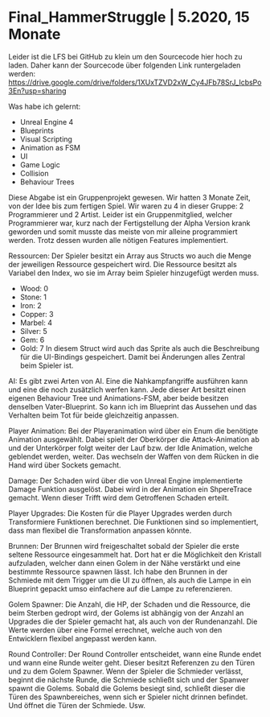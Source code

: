 # Final_HammerStruggle | 5.2020, 15 Monate

Leider ist die LFS bei GitHub zu klein um den Sourcecode hier hoch zu laden. Daher kann der Sourcecode über folgenden Link runtergeladen werden: https://drive.google.com/drive/folders/1XUxTZVD2xW_Cy4JFb78SrJ_IcbsPo3En?usp=sharing

Was habe ich gelernt:
 - Unreal Engine 4
  - Blueprints
  - Visual Scripting
  - Animation as FSM
  - UI
  - Game Logic
  - Collision
- Behaviour Trees

Diese Abgabe ist ein Gruppenprojekt gewesen. Wir hatten 3 Monate Zeit, von der Idee bis zum fertigen Spiel.
Wir waren zu 4 in dieser Gruppe: 2 Programmierer und 2 Artist. Leider ist ein Gruppenmitglied, welcher Programmierer war, kurz nach der Fertigstellung der Alpha Version krank geworden und somit musste das meiste von mir alleine programmiert werden. Trotz dessen wurden alle nötigen Features implementiert.

Ressourcen:
Der Spieler besitzt ein Array aus Structs wo auch die Menge der jeweiligen Ressource gespeichert wird. Die Ressource besitzt als Variabel den Index, wo sie im Array beim Spieler hinzugefügt werden muss.
  - Wood: 0
  - Stone: 1
  - Iron: 2
  - Copper: 3
  - Marbel: 4
  - Silver: 5
  - Gem: 6
  - Gold: 7
In diesem Struct wird auch das Sprite als auch die Beschreibung für die UI-Bindings gespeichert. Damit bei Änderungen alles Zentral beim Spieler ist.

AI:
Es gibt zwei Arten von AI. Eine die Nahkampfangriffe ausführen kann und eine die noch zusätzlich werfen kann. Jede dieser Art besitzt einen eigenen Behaviour Tree und Animations-FSM, aber beide besitzen denselben Vater-Blueprint. So kann ich im Blueprint das Aussehen und das Verhalten beim Tot für beide gleichzeitig anpassen.

Player Animation:
Bei der Playeranimation wird über ein Enum die benötigte Animation ausgewählt. Dabei spielt der Oberkörper die Attack-Animation ab und der Unterkörper folgt weiter der Lauf bzw. der Idle Animation, welche geblendet werden, weiter.
Das wechseln der Waffen von dem Rücken in die Hand wird über Sockets gemacht.

Damage:
Der Schaden wird über die von Unreal Engine implementierte Damage Funktion ausgelöst. Dabei wird in der Animation ein ShpereTrace gemacht. Wenn dieser Trifft wird dem Getroffenen Schaden erteilt.

Player Upgrades:
Die Kosten für die Player Upgrades werden durch Transformiere Funktionen berechnet. Die Funktionen sind so implementiert, dass man flexibel die Transformation anpassen könnte. 

Brunnen:
Der Brunnen wird freigeschaltet sobald der Spieler die erste seltene Ressource eingesammelt hat. Dort hat er die Möglichkeit den Kristall aufzuladen, welcher dann einen Golem in der Nähe verstärkt und eine bestimmte Ressource spawnen lässt. Ich habe den Brunnen in der Schmiede mit dem Trigger um die UI zu öffnen, als auch die Lampe in ein Blueprint gepackt umso einfachere auf die Lampe zu referenzieren.

Golem Spawner:
Die Anzahl, die HP, der Schaden und die Ressource, die beim Sterben gedropt wird, der Golems ist abhängig von der Anzahl an Upgrades die der Spieler gemacht hat, als auch von der Rundenanzahl. Die Werte werden über eine Formel errechnet, welche auch von den Entwicklern flexibel angepasst werden kann. 

Round Controller:
Der Round Controller entscheidet, wann eine Runde endet und wann eine Runde weiter geht. Dieser besitzt Referenzen zu den Türen und zu dem Golem Spawner. Wenn der Spieler die Schmieder verlässt, beginnt die nächste Runde, die Schmiede schließt sich und der Spanwer spawnt die Golems. Sobald die Golems besiegt sind, schließt dieser die Türen des Spawnbereiches, wenn sich er Spieler nicht drinnen befindet. Und öffnet die Türen der Schmiede. Usw.


